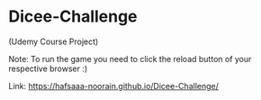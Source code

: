# Dicee-Challenge

(Udemy Course Project)

Note: To run the game you need to click the reload button of your respective browser :)

Link: https://hafsaaa-noorain.github.io/Dicee-Challenge/

